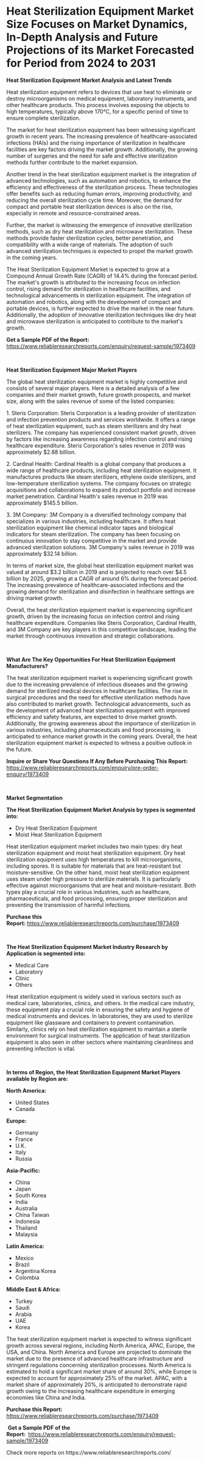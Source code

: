 <p><h1>Heat Sterilization Equipment Market Size Focuses on Market Dynamics, In-Depth Analysis and Future Projections of its Market Forecasted for Period from 2024 to 2031</h1></p><p><strong>Heat Sterilization Equipment Market Analysis and Latest Trends</strong></p>
<p><p>Heat sterilization equipment refers to devices that use heat to eliminate or destroy microorganisms on medical equipment, laboratory instruments, and other healthcare products. This process involves exposing the objects to high temperatures, typically above 170°C, for a specific period of time to ensure complete sterilization.</p><p>The market for heat sterilization equipment has been witnessing significant growth in recent years. The increasing prevalence of healthcare-associated infections (HAIs) and the rising importance of sterilization in healthcare facilities are key factors driving the market growth. Additionally, the growing number of surgeries and the need for safe and effective sterilization methods further contribute to the market expansion.</p><p>Another trend in the heat sterilization equipment market is the integration of advanced technologies, such as automation and robotics, to enhance the efficiency and effectiveness of the sterilization process. These technologies offer benefits such as reducing human errors, improving productivity, and reducing the overall sterilization cycle time. Moreover, the demand for compact and portable heat sterilization devices is also on the rise, especially in remote and resource-constrained areas.</p><p>Further, the market is witnessing the emergence of innovative sterilization methods, such as dry heat sterilization and microwave sterilization. These methods provide faster sterilization cycles, better penetration, and compatibility with a wide range of materials. The adoption of such advanced sterilization techniques is expected to propel the market growth in the coming years.</p><p>The Heat Sterilization Equipment Market is expected to grow at a Compound Annual Growth Rate (CAGR) of 14.4% during the forecast period. The market's growth is attributed to the increasing focus on infection control, rising demand for sterilization in healthcare facilities, and technological advancements in sterilization equipment. The integration of automation and robotics, along with the development of compact and portable devices, is further expected to drive the market in the near future. Additionally, the adoption of innovative sterilization techniques like dry heat and microwave sterilization is anticipated to contribute to the market's growth.</p></p>
<p><strong>Get a Sample PDF of the Report:&nbsp;</strong> <a href="https://www.reliableresearchreports.com/enquiry/request-sample/1973409">https://www.reliableresearchreports.com/enquiry/request-sample/1973409</a></p>
<p>&nbsp;</p>
<p><strong>Heat Sterilization Equipment Major Market Players</strong></p>
<p><p>The global heat sterilization equipment market is highly competitive and consists of several major players. Here is a detailed analysis of a few companies and their market growth, future growth prospects, and market size, along with the sales revenue of some of the listed companies:</p><p>1. Steris Corporation: Steris Corporation is a leading provider of sterilization and infection prevention products and services worldwide. It offers a range of heat sterilization equipment, such as steam sterilizers and dry heat sterilizers. The company has experienced consistent market growth, driven by factors like increasing awareness regarding infection control and rising healthcare expenditure. Steris Corporation's sales revenue in 2019 was approximately $2.88 billion.</p><p>2. Cardinal Health: Cardinal Health is a global company that produces a wide range of healthcare products, including heat sterilization equipment. It manufactures products like steam sterilizers, ethylene oxide sterilizers, and low-temperature sterilization systems. The company focuses on strategic acquisitions and collaborations to expand its product portfolio and increase market penetration. Cardinal Health's sales revenue in 2019 was approximately $145.5 billion.</p><p>3. 3M Company: 3M Company is a diversified technology company that specializes in various industries, including healthcare. It offers heat sterilization equipment like chemical indicator tapes and biological indicators for steam sterilization. The company has been focusing on continuous innovation to stay competitive in the market and provide advanced sterilization solutions. 3M Company's sales revenue in 2019 was approximately $32.14 billion.</p><p>In terms of market size, the global heat sterilization equipment market was valued at around $3.2 billion in 2019 and is projected to reach over $4.5 billion by 2025, growing at a CAGR of around 6% during the forecast period. The increasing prevalence of healthcare-associated infections and the growing demand for sterilization and disinfection in healthcare settings are driving market growth.</p><p>Overall, the heat sterilization equipment market is experiencing significant growth, driven by the increasing focus on infection control and rising healthcare expenditure. Companies like Steris Corporation, Cardinal Health, and 3M Company are key players in this competitive landscape, leading the market through continuous innovation and strategic collaborations.</p></p>
<p>&nbsp;</p>
<p><strong>What Are The Key Opportunities For Heat Sterilization Equipment Manufacturers?</strong></p>
<p><p>The heat sterilization equipment market is experiencing significant growth due to the increasing prevalence of infectious diseases and the growing demand for sterilized medical devices in healthcare facilities. The rise in surgical procedures and the need for effective sterilization methods have also contributed to market growth. Technological advancements, such as the development of advanced heat sterilization equipment with improved efficiency and safety features, are expected to drive market growth. Additionally, the growing awareness about the importance of sterilization in various industries, including pharmaceuticals and food processing, is anticipated to enhance market growth in the coming years. Overall, the heat sterilization equipment market is expected to witness a positive outlook in the future.</p></p>
<p><strong>Inquire or Share Your Questions If Any Before Purchasing This Report:</strong> <a href="https://www.reliableresearchreports.com/enquiry/pre-order-enquiry/1973409">https://www.reliableresearchreports.com/enquiry/pre-order-enquiry/1973409</a></p>
<p>&nbsp;</p>
<p><strong>Market Segmentation</strong></p>
<p><strong>The Heat Sterilization Equipment Market Analysis by types is segmented into:</strong></p>
<p><ul><li>Dry Heat Sterilization Equipment</li><li>Moist Heat Sterilization Equipment</li></ul></p>
<p><p>Heat sterilization equipment market includes two main types: dry heat sterilization equipment and moist heat sterilization equipment. Dry heat sterilization equipment uses high temperatures to kill microorganisms, including spores. It is suitable for materials that are heat-resistant but moisture-sensitive. On the other hand, moist heat sterilization equipment uses steam under high pressure to sterilize materials. It is particularly effective against microorganisms that are heat and moisture-resistant. Both types play a crucial role in various industries, such as healthcare, pharmaceuticals, and food processing, ensuring proper sterilization and preventing the transmission of harmful infections.</p></p>
<p><strong>Purchase this Report:&nbsp;</strong><a href="https://www.reliableresearchreports.com/purchase/1973409">https://www.reliableresearchreports.com/purchase/1973409</a></p>
<p>&nbsp;</p>
<p><strong>The Heat Sterilization Equipment Market Industry Research by Application is segmented into:</strong></p>
<p><ul><li>Medical Care</li><li>Laboratory</li><li>Clinic</li><li>Others</li></ul></p>
<p><p>Heat sterilization equipment is widely used in various sectors such as medical care, laboratories, clinics, and others. In the medical care industry, these equipment play a crucial role in ensuring the safety and hygiene of medical instruments and devices. In laboratories, they are used to sterilize equipment like glassware and containers to prevent contamination. Similarly, clinics rely on heat sterilization equipment to maintain a sterile environment for surgical instruments. The application of heat sterilization equipment is also seen in other sectors where maintaining cleanliness and preventing infection is vital.</p></p>
<p>&nbsp;</p>
<p><strong>In terms of Region, the Heat Sterilization Equipment Market Players available by Region are:</strong></p>
<p>
    <p> <strong> North America: </strong>
        <ul>
            <li>United States</li>
            <li>Canada</li>
        </ul>
        </p> 
    <p> <strong> Europe: </strong>
        <ul>
            <li>Germany</li>
            <li>France</li>
            <li>U.K.</li>
            <li>Italy</li>
            <li>Russia</li>
        </ul>
        </p> 
    <p> <strong> Asia-Pacific: </strong>
        <ul>
            <li>China</li>
            <li>Japan</li>
            <li>South Korea</li>
            <li>India</li>
            <li>Australia</li>
            <li>China Taiwan</li>
            <li>Indonesia</li>
            <li>Thailand</li>
            <li>Malaysia</li>
        </ul>
        </p> 
    <p> <strong> Latin America: </strong>
        <ul>
            <li>Mexico</li>
            <li>Brazil</li>
            <li>Argentina Korea</li>
            <li>Colombia</li>
        </ul>
        </p> 
    <p> <strong> Middle East & Africa: </strong>
        <ul>
            <li>Turkey</li>
            <li>Saudi</li>
            <li>Arabia</li>
            <li>UAE</li>
            <li>Korea</li>
        </ul>
    </p>
    </p>
<p><p>The heat sterilization equipment market is expected to witness significant growth across several regions, including North America, APAC, Europe, the USA, and China. North America and Europe are projected to dominate the market due to the presence of advanced healthcare infrastructure and stringent regulations concerning sterilization processes. North America is estimated to hold a significant market share of around 30%, while Europe is expected to account for approximately 25% of the market. APAC, with a market share of approximately 20%, is anticipated to demonstrate rapid growth owing to the increasing healthcare expenditure in emerging economies like China and India.</p></p>
<p><strong>Purchase this Report: </strong><a href="https://www.reliableresearchreports.com/purchase/1973409">https://www.reliableresearchreports.com/purchase/1973409</a></p>
<p>&nbsp;<strong>Get a Sample PDF of the Report:&nbsp;&nbsp;</strong><a href="https://www.reliableresearchreports.com/enquiry/request-sample/1973409">https://www.reliableresearchreports.com/enquiry/request-sample/1973409</a></p>
<p><strong></strong></p>
<p>Check more reports on https://www.reliableresearchreports.com/</p>